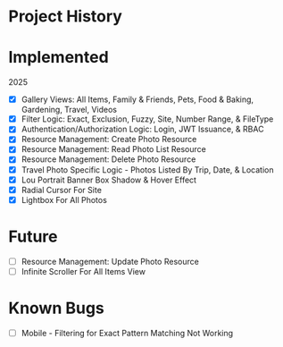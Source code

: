 # Project History

# Implemented
2025
- [x] Gallery Views: All Items, Family & Friends, Pets, Food & Baking, Gardening, Travel, Videos
- [x] Filter Logic: Exact, Exclusion, Fuzzy, Site, Number Range, & FileType
- [x] Authentication/Authorization Logic: Login, JWT Issuance, & RBAC
- [x] Resource Management: Create Photo Resource
- [x] Resource Management: Read Photo List Resource
- [x] Resource Management: Delete Photo Resource
- [x] Travel Photo Specific Logic - Photos Listed By Trip, Date, & Location
- [x] Lou Portrait Banner Box Shadow & Hover Effect
- [x] Radial Cursor For Site
- [x] Lightbox For All Photos

# Future
- [ ] Resource Management: Update Photo Resource
- [ ] Infinite Scroller For All Items View

# Known Bugs
- [ ] Mobile - Filtering for Exact Pattern Matching Not Working